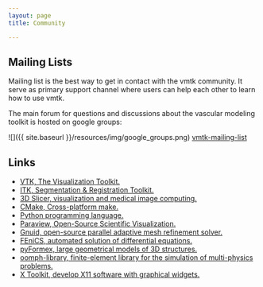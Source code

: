```yaml
---
layout: page
title: Community

---
```


## Mailing Lists

Mailing list is the best way to get in contact with the vmtk community. 
It serve as primary support channel where users can help each other to learn how to use vmtk.

The main forum for questions and discussions about the vascular modeling toolkit is hosted on google groups:

![]({{ site.baseurl }}/resources/img/google_groups.png)
<a href="https://groups.google.com/forum/#!forum/vmtk-users" target="_blank">vmtk-mailing-list</a>


## Links

* <a href="http://www.vtk.org" target="_blank">VTK, The Visualization Toolkit.</a>
* <a href="http://www.itk.org" target="_blank">ITK, Segmentation &amp; Registration Toolkit.</a>
* <a href="http://www.slicer.org" target="_blank">3D Slicer, visualization and medical image computing.</a>
* <a href="http://www.cmake.org" target="_blank">CMake, Cross-platform make.</a>
* <a href="http://www.python.org" target="_blank">Python programming language.</a>
* <a href="http://www.paraview.org" target="_blank">Paraview, Open-Source Scientific Visualization.</a>
* <a href="http://github.com/lorbot/Gnuid" target="_blank">Gnuid, open-source parallel adaptive mesh refinement solver.</a>
* <a href="http://www.fenicsproject.org" target="_blank">FEniCS, automated solution of differential equations.</a>
* <a href="http://savannah.nongnu.org/projects/pyformex/" target="_blank">pyFormex, large geometrical models of 3D structures.</a>
* <a href="http://oomph-lib.maths.man.ac.uk/doc/html/index.html" target="_blank">oomph-library, finite-element library for the simulation of multi-physics problems.</a>
* <a href="http://goxtk.com" target="_blank">X Toolkit, develop X11 software with graphical widgets.</a>